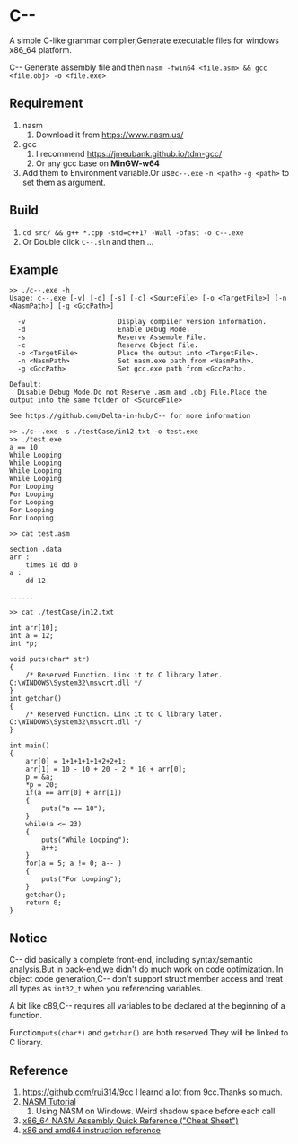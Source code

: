 # C--
A simple C-like grammar complier,Generate executable files for windows x86_64 platform.


C-- Generate assembly file and then `nasm -fwin64 <file.asm> && gcc <file.obj> -o <file.exe>`

## Requirement
1. nasm
   1. Download it from https://www.nasm.us/
2. gcc
   1. I recommend https://jmeubank.github.io/tdm-gcc/
   2. Or any gcc base on **MinGW-w64**
3. Add them to Environment variable.Or use`c--.exe` `-n <path>` `-g <path>` to set them as argument.

## Build
1. `cd src/ && g++ *.cpp -std=c++17 -Wall -ofast -o c--.exe`
2. Or Double click `C--.sln` and then ...


## Example
```
>> ./c--.exe -h
Usage: c--.exe [-v] [-d] [-s] [-c] <SourceFile> [-o <TargetFile>] [-n <NasmPath>] [-g <GccPath>]

  -v                       Display compiler version information.
  -d                       Enable Debug Mode.
  -s                       Reserve Assemble File.
  -c                       Reserve Object File.
  -o <TargetFile>          Place the output into <TargetFile>.
  -n <NasmPath>            Set nasm.exe path from <NasmPath>.
  -g <GccPath>             Set gcc.exe path from <GccPath>.

Default:
  Disable Debug Mode.Do not Reserve .asm and .obj File.Place the output into the same folder of <SourceFile>

See https://github.com/Delta-in-hub/C-- for more information

>> ./c--.exe -s ./testCase/in12.txt -o test.exe
>> ./test.exe
a == 10
While Looping
While Looping
While Looping
While Looping
For Looping
For Looping
For Looping
For Looping
For Looping

>> cat test.asm

section .data
arr :
	times 10 dd 0
a :
	dd 12

......

>> cat ./testCase/in12.txt

int arr[10];
int a = 12;
int *p;

void puts(char* str)
{
    /* Reserved Function. Link it to C library later. C:\WINDOWS\System32\msvcrt.dll */
}
int getchar()
{
    /* Reserved Function. Link it to C library later. C:\WINDOWS\System32\msvcrt.dll */
}

int main()
{
    arr[0] = 1+1+1+1+1+2+2+1;
    arr[1] = 10 - 10 + 20 - 2 * 10 + arr[0];
    p = &a;
    *p = 20;
    if(a == arr[0] + arr[1])
    {
        puts("a == 10");
    }
    while(a <= 23)
    {
        puts("While Looping");
        a++;
    }
    for(a = 5; a != 0; a-- )
    {
        puts("For Looping");
    }
    getchar();
    return 0;
}

```

## Notice

C-- did basically a complete front-end, including syntax/semantic analysis.But in back-end,we didn't do much work on code optimization.
In object code generation,C-- don't support struct member access and treat all types as
`int32_t` when you referencing variables.

A bit like c89,C-- requires all variables to be declared at the beginning of a function.

Function`puts(char*)` and `getchar()` are both reserved.They will be linked to C library.


## Reference

1. https://github.com/rui314/9cc     I learnd a lot from 9cc.Thanks so much.
2. [NASM Tutorial](https://cs.lmu.edu/~ray/notes/nasmtutorial/)
      1. Using NASM on Windows. Weird shadow space before each call.
3. [x86_64 NASM Assembly Quick Reference ("Cheat Sheet")](https://www.cs.uaf.edu/2017/fall/cs301/reference/x86_64.html)
4. [x86 and amd64 instruction reference](https://www.felixcloutier.com/x86/index.html)
